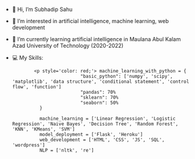 - 👋 Hi, I’m Subhadip Sahu
- 👀 I’m interested in artificial intelligence, machine learning, web development
- 🌱 I’m currently learning artificial intelligence in Maulana Abul Kalam Azad University of Technology (2020-2022)
- 💻 My Skills:
               
              <p style='color: red;'> machine_learning_with_python = {
                               "basic_python": ['numpy', 'scipy', 'matplotlib', 'data structure', 'conditional statement', 'control flow', 'function']
                               "pandas": 70%
                               "sklearn": 70%
                               "seaborn": 50%
                }

                machine_learning = ['Linear Regression', 'Logistic Regression', 'Naive Bayes', 'Decision Tree', 'Random Forest', 'KNN', 'KMeans', 'SVM']
                model_deployment = ['Flask', 'Heroku'] 
                web_development = ['HTML', 'CSS', 'JS', 'SQL', 'wordpress']
                NLP = ['nltk', 're']
